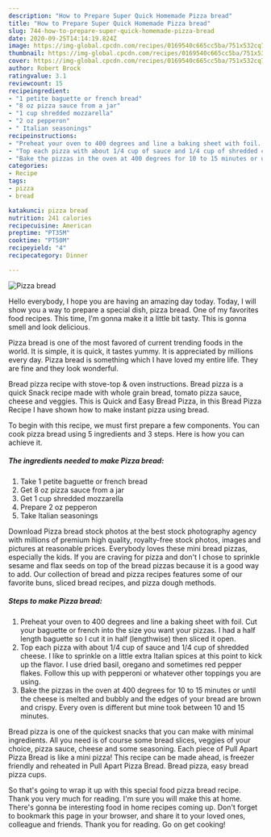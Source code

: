 ```yaml
---
description: "How to Prepare Super Quick Homemade Pizza bread"
title: "How to Prepare Super Quick Homemade Pizza bread"
slug: 744-how-to-prepare-super-quick-homemade-pizza-bread
date: 2020-09-25T14:14:19.824Z
image: https://img-global.cpcdn.com/recipes/0169540c665cc5ba/751x532cq70/pizza-bread-recipe-main-photo.jpg
thumbnail: https://img-global.cpcdn.com/recipes/0169540c665cc5ba/751x532cq70/pizza-bread-recipe-main-photo.jpg
cover: https://img-global.cpcdn.com/recipes/0169540c665cc5ba/751x532cq70/pizza-bread-recipe-main-photo.jpg
author: Robert Brock
ratingvalue: 3.1
reviewcount: 15
recipeingredient:
- "1 petite baguette or french bread"
- "8 oz pizza sauce from a jar"
- "1 cup shredded mozzarella"
- "2 oz pepperon"
- " Italian seasonings"
recipeinstructions:
- "Preheat your oven to 400 degrees and line a baking sheet with foil. Cut your baguette or french into the size you want your pizzas. I had a half length baguette so I cut it in half (lengthwise) then sliced it open."
- "Top each pizza with about 1/4 cup of sauce and 1/4 cup of shredded cheese. I like to sprinkle on a little extra Italian spices at this point to kick up the flavor. I use dried basil, oregano and sometimes red pepper flakes. Follow this up with pepperoni or whatever other toppings you are using."
- "Bake the pizzas in the oven at 400 degrees for 10 to 15 minutes or until the cheese is melted and bubbly and the edges of your bread are brown and crispy. Every oven is different but mine took between 10 and 15 minutes."
categories:
- Recipe
tags:
- pizza
- bread

katakunci: pizza bread 
nutrition: 241 calories
recipecuisine: American
preptime: "PT35M"
cooktime: "PT50M"
recipeyield: "4"
recipecategory: Dinner

---
```



![Pizza bread](https://img-global.cpcdn.com/recipes/0169540c665cc5ba/751x532cq70/pizza-bread-recipe-main-photo.jpg)

Hello everybody, I hope you are having an amazing day today. Today, I will show you a way to prepare a special dish, pizza bread. One of my favorites food recipes. This time, I'm gonna make it a little bit tasty. This is gonna smell and look delicious.

Pizza bread is one of the most favored of current trending foods in the world. It is simple, it is quick, it tastes yummy. It is appreciated by millions every day. Pizza bread is something which I have loved my entire life. They are fine and they look wonderful.

Bread pizza recipe with stove-top &amp; oven instructions. Bread pizza is a quick Snack recipe made with whole grain bread, tomato pizza sauce, cheese and veggies. This is Quick and Easy Bread Pizza, in this Bread Pizza Recipe I have shown how to make instant pizza using bread.


To begin with this recipe, we must first prepare a few components. You can cook pizza bread using 5 ingredients and 3 steps. Here is how you can achieve it.

<!--inarticleads1-->

##### The ingredients needed to make Pizza bread:

1. Take 1 petite baguette or french bread
1. Get 8 oz pizza sauce from a jar
1. Get 1 cup shredded mozzarella
1. Prepare 2 oz pepperon
1. Take  Italian seasonings


Download Pizza bread stock photos at the best stock photography agency with millions of premium high quality, royalty-free stock photos, images and pictures at reasonable prices. Everybody loves these mini bread pizzas, especially the kids. If you are craving for pizza and don&#39;t I chose to sprinkle sesame and flax seeds on top of the bread pizzas because it is a good way to add. Our collection of bread and pizza recipes features some of our favorite buns, sliced bread recipes, and pizza dough methods. 

<!--inarticleads2-->

##### Steps to make Pizza bread:

1. Preheat your oven to 400 degrees and line a baking sheet with foil. Cut your baguette or french into the size you want your pizzas. I had a half length baguette so I cut it in half (lengthwise) then sliced it open.
1. Top each pizza with about 1/4 cup of sauce and 1/4 cup of shredded cheese. I like to sprinkle on a little extra Italian spices at this point to kick up the flavor. I use dried basil, oregano and sometimes red pepper flakes. Follow this up with pepperoni or whatever other toppings you are using.
1. Bake the pizzas in the oven at 400 degrees for 10 to 15 minutes or until the cheese is melted and bubbly and the edges of your bread are brown and crispy. Every oven is different but mine took between 10 and 15 minutes.


Bread pizza is one of the quickest snacks that you can make with minimal ingredients. All you need is of course some bread slices, veggies of your choice, pizza sauce, cheese and some seasoning. Each piece of Pull Apart Pizza Bread is like a mini pizza! This recipe can be made ahead, is freezer friendly and reheated in Pull Apart Pizza Bread. Bread pizza, easy bread pizza cups. 

So that's going to wrap it up with this special food pizza bread recipe. Thank you very much for reading. I'm sure you will make this at home. There's gonna be interesting food in home recipes coming up. Don't forget to bookmark this page in your browser, and share it to your loved ones, colleague and friends. Thank you for reading. Go on get cooking!
